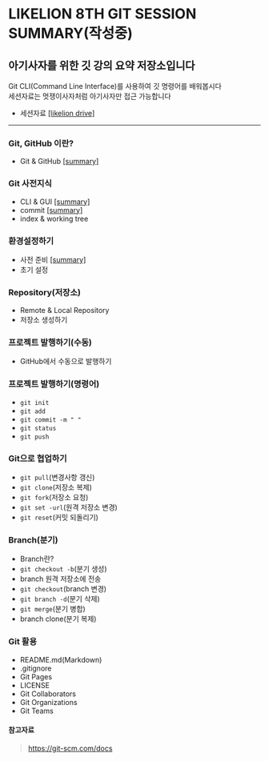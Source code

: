 # LIKELION 8TH GIT SESSION SUMMARY(작성중)

## 아기사자를 위한 깃 강의 요약 저장소입니다

Git CLI(Command Line Interface)를 사용하여 깃 명령어를 배워봅시다<br />
세션자료는 멋쟁이사자처럼 아기사자만 접근 가능합니다
- 세션자료 [[likelion drive]](https://docs.google.com/presentation/d/1y-7ODwRvMFD283jFvO7JGjg4KCFNRwJ6oM6sJzgA9qs/edit?usp=sharing)
<hr />

### Git, GitHub 이란?

- Git & GitHub [[summary]](./git_github.md)


### Git 사전지식

- CLI & GUI [[summary]](./cli_gui.md)
- commit [[summary]](./commit.md)
- index & working tree

### 환경설정하기

- 사전 준비 [[summary]](./setting.md)
- 초기 설정

### Repository(저장소)

- Remote & Local Repository
- 저장소 생성하기

### 프로젝트 발행하기(수동)

- GitHub에서 수동으로 발행하기

### 프로젝트 발행하기(명령어)

- `git init`
- `git add`
- `git commit -m " "`
- `git status`
- `git push`

### Git으로 협업하기 

- `git pull`(변경사항 갱신)
- `git clone`(저장소 복제)
- `git fork`(저장소 요청)
- `git set -url`(원격 저장소 변경)
- `git reset`(커밋 되돌리기)

### Branch(분기)

- Branch란?
- `git checkout -b`(분기 생성)
- branch 원격 저장소에 전송
- `git checkout`(branch 변경)
- `git branch -d`(분기 삭제)
- `git merge`(분기 병합)
- branch clone(분기 복제)

### Git 활용 

- README.md(Markdown)
- .gitignore
- Git Pages
- LICENSE
- Git Collaborators
- Git Organizations
- Git Teams

#### 참고자료

> https://git-scm.com/docs


